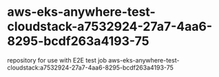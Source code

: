 # aws-eks-anywhere-test-cloudstack-a7532924-27a7-4aa6-8295-bcdf263a4193-75
repository for use with E2E test job aws-eks-anywhere-test-cloudstack:a7532924-27a7-4aa6-8295-bcdf263a4193-75
